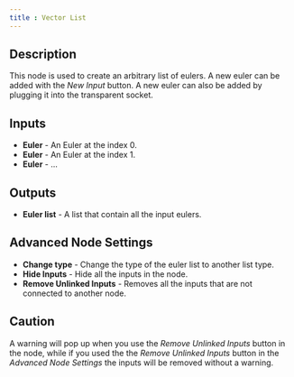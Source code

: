 ```yaml
---
title : Vector List
---
```


## Description

This node is used to create an arbitrary list of eulers. A new euler can
be added with the *New Input* button. A new euler can also be added by
plugging it into the transparent socket.

## Inputs

- **Euler** - An Euler at the index 0.
- **Euler** - An Euler at the index 1.
- **Euler** - ...

## Outputs

- **Euler list** - A list that contain all the input eulers.

## Advanced Node Settings

- **Change type** - Change the type of the euler list to another list
    type.
- **Hide Inputs** - Hide all the inputs in the node.
- **Remove Unlinked Inputs** - Removes all the inputs that are not
    connected to another node.

## Caution

A warning will pop up when you use the *Remove Unlinked Inputs* button
in the node, while if you used the the *Remove Unlinked Inputs* button
in the *Advanced Node Settings* the inputs will be removed without a
warning.
